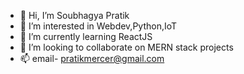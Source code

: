 - 👋 Hi, I’m Soubhagya Pratik
- 👀 I’m interested in Webdev,Python,IoT
- 🌱 I’m currently learning ReactJS
- 💞️ I’m looking to collaborate on MERN stack projects
- 📫 email- pratikmercer@gmail.com

<!---
SoubhPrat17/SoubhPrat17 is a ✨ special ✨ repository because its `README.md` (this file) appears on your GitHub profile.
You can click the Preview link to take a look at your changes.
--->
